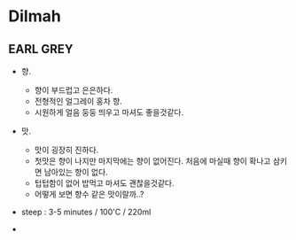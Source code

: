Dilmah
===

EARL GREY
---

- 향.
	- 향이 부드럽고 은은하다.
	- 전형적인 얼그레이 홍차 향.
	- 시원하게 얼음 둥둥 띄우고 마셔도 좋을것같다.
- 맛.
	- 맛이 굉장히 진하다.
	- 첫맛은 향이 나지만 마지막에는 향이 없어진다. 처음에 마실때 향이 확나고 삼키면 남아있는 향이 없다.
	- 텁텁함이 없어 밥먹고 마셔도 괜찮을것같다.
	- 어떻게 보면 향수 같은 맛이랄까..?
	
- steep : 3-5 minutes / 100'C / 220ml
- 

> []()